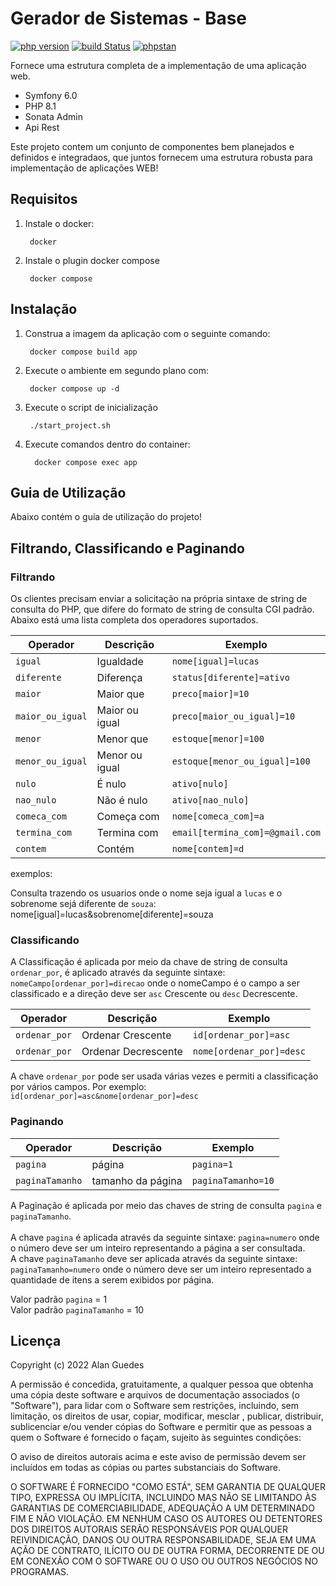 # Gerador de Sistemas - Base

[![php version](https://img.shields.io/badge/php-v8.1-blue?style=flat&logo=php)](php/composer.json#L6)
[![build Status](https://github.com/ludofleury/blackflag/workflows/ci/badge.svg?branch=main)](https://github.com/ludofleury/blackflag/actions)
[![phpstan](https://img.shields.io/badge/sonata_admin-level%208-brightgreen.svg?style=flat)](CONTRIBUTING.md#phpstan)


Fornece uma estrutura completa de a implementação de uma aplicação web.

* Symfony 6.0
* PHP 8.1
* Sonata Admin
* Api Rest


Este projeto contem um conjunto de componentes bem planejados e definidos e integradaos, 
que juntos fornecem uma estrutura robusta para implementação de aplicações WEB!


## Requisitos
1. Instale o docker:

        docker
2. Instale o plugin docker compose

        docker compose

## Instalação

1. Construa a imagem da aplicação com o seguinte comando:

        docker compose build app

2. Execute o ambiente em segundo plano com:

        docker compose up -d
3. Execute o script de inicialização

        ./start_project.sh

4. Execute comandos dentro do container:

         docker compose exec app 

## Guia de Utilização

Abaixo contém o guia de utilização do projeto!


## Filtrando, Classificando e Paginando

### Filtrando

Os clientes precisam enviar a solicitação na própria sintaxe de string de consulta do PHP, que difere do formato de 
string de consulta CGI padrão. Abaixo está uma lista completa dos operadores suportados.


| Operador         | Descrição       | Exemplo
|------------------|-----------------| -----------------
| `igual`          | Igualdade       | `nome[igual]=lucas`
| `diferente`      | Diferença       | `status[diferente]=ativo`
| `maior`          | Maior que       | `preco[maior]=10`
| `maior_ou_igual` | Maior ou igual  | `preco[maior_ou_igual]=10`
| `menor`          | Menor que       | `estoque[menor]=100`
| `menor_ou_igual` | Menor ou igual  | `estoque[menor_ou_igual]=100`
| `nulo`           | É nulo          | `ativo[nulo]`
| `nao_nulo`       | Não é nulo      | `ativo[nao_nulo]`
| `comeca_com`     | Começa com      | `nome[comeca_com]=a`
| `termina_com`    | Termina com     | `email[termina_com]=@gmail.com`
| `contem`         | Contém          | `nome[contem]=d`

exemplos:

Consulta trazendo os usuarios onde o nome seja igual a `lucas` e o sobrenome
sejá diferente de `souza`:   nome[igual]=lucas&sobrenome[diferente]=souza

### Classificando

A Classificação é aplicada por meio da chave de string de consulta `ordenar_por`,
é aplicado através da seguinte sintaxe: `nomeCampo[ordenar_por]=direcao` 
onde o nomeCampo é o campo a ser classificado e a direção deve ser `asc` Crescente ou `desc` Decrescente.

| Operador      | Descrição      | Exemplo
|---------------|----------------| -----------------
| `ordenar_por` | Ordenar Crescente       | `id[ordenar_por]=asc`
| `ordenar_por`     | Ordenar Decrescente | `nome[ordenar_por]=desc`

A chave `ordenar_por` pode ser usada várias vezes e permiti a classificação por vários campos.
Por exemplo: `id[ordenar_por]=asc&nome[ordenar_por]=desc`


### Paginando
| Operador        | Descrição         | Exemplo
|-----------------|-------------------| -----------------
| `pagina`        | página            | `pagina=1`
| `paginaTamanho` | tamanho da página | `paginaTamanho=10`

A Paginação é aplicada por meio das chaves de string de consulta `pagina` e `paginaTamanho`. <br><br>
A chave `pagina` é aplicada através da seguinte sintaxe: `pagina=numero` onde o número deve ser um inteiro representando a página a ser consultada. <br>
A chave `paginaTamanho` deve ser aplicada através da seguinte sintaxe: `paginaTamanho=numero` onde o número deve ser um inteiro representado a quantidade de itens a 
serem exibidos por página.

Valor padrão `pagina` = 1 <br>
Valor padrão `paginaTamanho` = 10

## Licença
Copyright (c) 2022 Alan Guedes

A permissão é concedida, gratuitamente, a qualquer pessoa que obtenha uma cópia deste software e arquivos de 
documentação associados (o "Software"), para lidar com o Software sem restrições, incluindo, sem limitação, 
os direitos de usar, copiar, modificar, mesclar , publicar, distribuir, sublicenciar e/ou vender cópias do 
Software e permitir que as pessoas a quem o Software é fornecido o façam, sujeito às seguintes condições:


O aviso de direitos autorais acima e este aviso de permissão devem ser incluídos em todas as cópias 
ou partes substanciais do Software.

O SOFTWARE É FORNECIDO "COMO ESTÁ", SEM GARANTIA DE QUALQUER TIPO, EXPRESSA OU IMPLÍCITA, INCLUINDO MAS 
NÃO SE LIMITANDO ÀS GARANTIAS DE COMERCIABILIDADE, ADEQUAÇÃO A UM DETERMINADO FIM E NÃO VIOLAÇÃO. EM NENHUM
CASO OS AUTORES OU DETENTORES DOS DIREITOS AUTORAIS SERÃO RESPONSÁVEIS POR QUALQUER REIVINDICAÇÃO, DANOS OU 
OUTRA RESPONSABILIDADE, SEJA EM UMA AÇÃO DE CONTRATO, ILÍCITO OU DE OUTRA FORMA, DECORRENTE DE OU EM CONEXÃO
COM O SOFTWARE OU O USO OU OUTROS NEGÓCIOS NO PROGRAMAS.